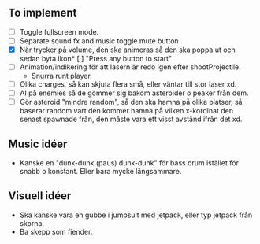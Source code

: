 ## To implement
* [ ] Toggle fullscreen mode.
* [ ] Separate sound fx and music toggle mute button
* [X] När trycker på volume, den ska animeras så den ska poppa ut och sedan byta ikon* [ ] "Press any button to start"
* [ ] Animation/indikering för att lasern är redo igen efter shootProjectile.
    * Snurra runt player.
* [ ] Olika charges, så kan skjuta flera små, eller väntar till stor laser xd.
* [ ] AI på enemies så de gömmer sig bakom asteroider o peaker från dem.
* [ ] Gör asteroid "mindre random", så den ska hamna på olika platser, så baserar random vart den kommer hamna på vilken x-kordinat den senast spawnade från, den måste vara ett visst avstånd ifrån det xd.

## Music idéer
* Kanske en "dunk-dunk (paus) dunk-dunk" för bass drum istället för snabb o konstant. Eller bara mycke långsammare.

## Visuell idéer
* Ska kanske vara en gubbe i jumpsuit med jetpack, eller typ jetpack från skorna.
* Ba skepp som fiender.
